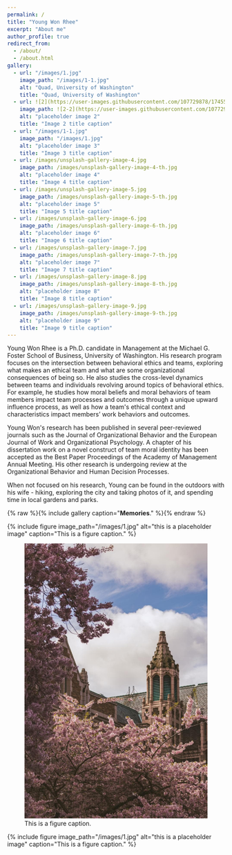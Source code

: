 ```yaml
---
permalink: /
title: "Young Won Rhee"
excerpt: "About me"
author_profile: true
redirect_from: 
  - /about/
  - /about.html
gallery:
  - url: "/images/1.jpg"
    image_path: "/images/1-1.jpg"
    alt: "Quad, University of Washington"
    title: "Quad, University of Washington"
  - url: ![2](https://user-images.githubusercontent.com/107729878/174556633-9897f1ac-9e97-4242-b113-6272f99d8078.jpg)
    image_path: ![2-2](https://user-images.githubusercontent.com/107729878/174556668-8c921149-1136-4467-8962-57494d920606.jpg)
    alt: "placeholder image 2"
    title: "Image 2 title caption"
  - url: "/images/1-1.jpg"
    image_path: "/images/1.jpg"
    alt: "placeholder image 3"
    title: "Image 3 title caption"
  - url: /images/unsplash-gallery-image-4.jpg
    image_path: /images/unsplash-gallery-image-4-th.jpg
    alt: "placeholder image 4"
    title: "Image 4 title caption"    
  - url: /images/unsplash-gallery-image-5.jpg
    image_path: /images/unsplash-gallery-image-5-th.jpg
    alt: "placeholder image 5"
    title: "Image 5 title caption" 
  - url: /images/unsplash-gallery-image-6.jpg
    image_path: /images/unsplash-gallery-image-6-th.jpg
    alt: "placeholder image 6"
    title: "Image 6 title caption" 
  - url: /images/unsplash-gallery-image-7.jpg
    image_path: /images/unsplash-gallery-image-7-th.jpg
    alt: "placeholder image 7"
    title: "Image 7 title caption" 
  - url: /images/unsplash-gallery-image-8.jpg
    image_path: /images/unsplash-gallery-image-8-th.jpg
    alt: "placeholder image 8"
    title: "Image 8 title caption" 
  - url: /images/unsplash-gallery-image-9.jpg
    image_path: /images/unsplash-gallery-image-9-th.jpg
    alt: "placeholder image 9"
    title: "Image 9 title caption" 
---
```


Young Won Rhee is a Ph.D. candidate in Management at the Michael G. Foster School of Business, University of Washington. His research program focuses on the intersection between behavioral ethics and teams, exploring what makes an ethical team and what are some organizational consequences of being so. He also studies the cross-level dynamics between teams and individuals revolving around topics of behavioral ethics. For example, he studies how moral beliefs and moral behaviors of team members impact team processes and outcomes through a unique upward influence process, as well as how a team's ethical context and characteristics impact members’ work behaviors and outcomes.  

Young Won's research has been published in several peer-reviewed journals such as the Journal of Organizational Behavior and the European Journal of Work and Organizational Psychology. A chapter of his dissertation work on a novel construct of team moral identity has been accepted as the Best Paper Proceedings of the Academy of Management Annual Meeting. His other research is undergoing review at the Organizational Behavior and Human Decision Processes. 

When not focused on his research, Young can be found in the outdoors with his wife - hiking, exploring the city and taking photos of it, and spending time in local gardens and parks.

{% raw %}{% include gallery caption="**Memories**." %}{% endraw %}

{% include figure image_path="/images/1.jpg" alt="this is a placeholder image" caption="This is a figure caption." %}

<figure>
  <img src="/images/1.jpg" alt="this is a placeholder image">
  <figcaption>This is a figure caption.</figcaption>
</figure>

{% include figure image_path="/images/1.jpg" alt="this is a placeholder image" caption="This is a figure caption." %}
